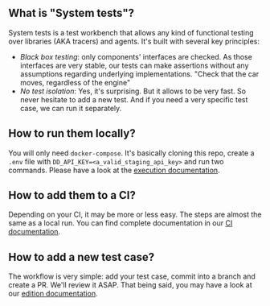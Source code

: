 ## What is "System tests"?

System tests is a test workbench that allows any kind of functional testing over libraries (AKA tracers) and agents. It's built with several key principles:

* *Black box testing*: only components' interfaces are checked. As those interfaces are very stable, our tests can make assertions without any  assumptions regarding underlying implementations. "Check that the car moves, regardless of the engine"
* *No test isolation*: Yes, it's surprising. But it allows to be very fast. So never hesitate to add a new test. And if you need a very specific test case, we can run it separately.

## How to run them locally?

You will only need `docker-compose`. It's basically cloning this repo, create a `.env` file with `DD_API_KEY=<a_valid_staging_api_key>` and run two commands. Please have a look at the [execution documentation](./execute).

## How to add them to a CI?

Depending on your CI, it may be more or less easy. The steps are almost the same as a local run. You can find complete documentation in our [CI documentation](./CI).

## How to add a new test case?

The workflow is very simple: add your test case, commit into a branch and create a PR. We'll review it ASAP. That being said, you may have a look at our [edition documentation](./edit).
